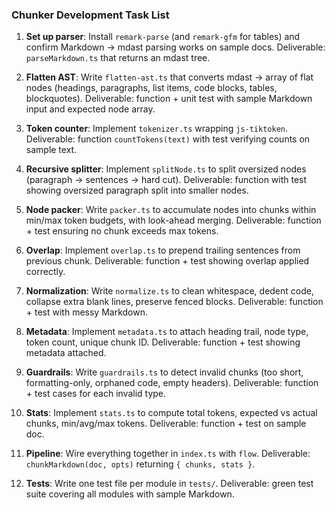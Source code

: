 ### Chunker Development Task List

1. **Set up parser**: Install `remark-parse` (and `remark-gfm` for tables) and confirm Markdown → mdast parsing works on sample docs. Deliverable: `parseMarkdown.ts` that returns an mdast tree.

2. **Flatten AST**: Write `flatten-ast.ts` that converts mdast → array of flat nodes (headings, paragraphs, list items, code blocks, tables, blockquotes). Deliverable: function + unit test with sample Markdown input and expected node array.

3. **Token counter**: Implement `tokenizer.ts` wrapping `js-tiktoken`. Deliverable: function `countTokens(text)` with test verifying counts on sample text.

4. **Recursive splitter**: Implement `splitNode.ts` to split oversized nodes (paragraph → sentences → hard cut). Deliverable: function with test showing oversized paragraph split into smaller nodes.

5. **Node packer**: Write `packer.ts` to accumulate nodes into chunks within min/max token budgets, with look-ahead merging. Deliverable: function + test ensuring no chunk exceeds max tokens.

6. **Overlap**: Implement `overlap.ts` to prepend trailing sentences from previous chunk. Deliverable: function + test showing overlap applied correctly.

7. **Normalization**: Write `normalize.ts` to clean whitespace, dedent code, collapse extra blank lines, preserve fenced blocks. Deliverable: function + test with messy Markdown.

8. **Metadata**: Implement `metadata.ts` to attach heading trail, node type, token count, unique chunk ID. Deliverable: function + test showing metadata attached.

9. **Guardrails**: Write `guardrails.ts` to detect invalid chunks (too short, formatting-only, orphaned code, empty headers). Deliverable: function + test cases for each invalid type.

10. **Stats**: Implement `stats.ts` to compute total tokens, expected vs actual chunks, min/avg/max tokens. Deliverable: function + test on sample doc.

11. **Pipeline**: Wire everything together in `index.ts` with `flow`. Deliverable: `chunkMarkdown(doc, opts)` returning `{ chunks, stats }`.

12. **Tests**: Write one test file per module in `tests/`. Deliverable: green test suite covering all modules with sample Markdown.
